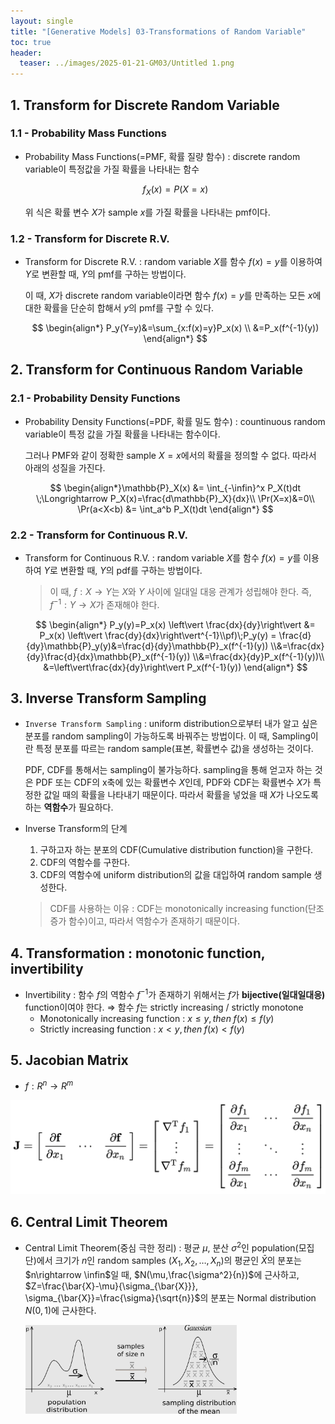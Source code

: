 ```yaml
---
layout: single
title: "[Generative Models] 03-Transformations of Random Variable"
toc: true
header:
  teaser: ../images/2025-01-21-GM03/Untitled 1.png
---
```


## 1. Transform for Discrete Random Variable

### 1.1 - Probability Mass Functions

- Probability Mass Functions(=PMF, 확률 질량 함수) : discrete random variable이 특정값을 가질 확률을 나타내는 함수
  
    $$
    f_X(x) = P(X=x)
    $$
    
    위 식은 확률 변수 $X$가 sample $x$를 가질 확률을 나타내는 pmf이다.
    

### 1.2 - Transform for Discrete R.V.

- Transform for Discrete R.V. : random variable $X$를 함수 $f(x)=y$를 이용하여 $Y$로 변환할 때, $Y$의 pmf를 구하는 방법이다.
  
     이 때, $X$가 discrete random variable이라면 함수 $f(x)=y$를 만족하는 모든 $x$에 대한 확률을 단순히 합해서 $y$의 pmf를 구할 수 있다.
        
    $$
    \begin{align*} P_y(Y=y)&=\sum_{x:f(x)=y}P_x(x) \\ &=P_x(f^{-1}(y)) \end{align*}
    $$
    

## 2. Transform for Continuous Random Variable

### 2.1 - Probability Density Functions

- Probability Density Functions(=PDF, 확률 밀도 함수) : countinuous random variable이 특정 값을 가질 확률을 나타내는 함수이다.
  
     그러나 PMF와 같이 정확한 sample $X=x$에서의 확률을 정의할 수 없다. 따라서 아래의 성질을 가진다.
        
    $$
    \begin{align*}\mathbb{P}_X(x) &= \int_{-\infin}^x P_X(t)dt \;\Longrightarrow P_X(x)=\frac{d\mathbb{P}_X}{dx}\\ \Pr(X=x)&=0\\ \Pr(a<X<b) &= \int_a^b P_X(t)dt \end{align*}
    $$
    

### 2.2 - Transform for Continuous R.V.

- Transform for Continuous R.V. : random variable $X$를 함수 $f(x)=y$를 이용하여 $Y$로 변환할 때, $Y$의 pdf를 구하는 방법이다.
  
    > 이 때, $f:X\rightarrow Y$는 $X$와 $Y$ 사이에 일대일 대응 관계가 성립해야 한다. 즉, $f^{-1}:Y\rightarrow X$가 존재해야 한다.
    > 
    
    $$
    \begin{align*} P_y(y)=P_x(x) \left\vert \frac{dx}{dy}\right\vert &= P_x(x) \left\vert \frac{dy}{dx}\right\vert^{-1}\\pf)\;P_y(y) = \frac{d}{dy}\mathbb{P}_y(y)&=\frac{d}{dy}\mathbb{P}_x(f^{-1}(y)) \\&=\frac{dx}{dy}\frac{d}{dx}\mathbb{P}_x(f^{-1}(y)) \\&=\frac{dx}{dy}P_x(f^{-1}(y))\\ &=\left\vert\frac{dx}{dy}\right\vert P_x(f^{-1}(y)) \end{align*}
    $$
    

## 3. Inverse Transform Sampling

- `Inverse Transform Sampling` : uniform distribution으로부터 내가 알고 싶은 분포를 random sampling이 가능하도록 바꿔주는 방법이다. 이 때, Sampling이란 특정 분포를 따르는 random sample(표본, 확률변수 값)을 생성하는 것이다.
  
    PDF, CDF를 통해서는 sampling이 불가능하다. sampling을 통해 얻고자 하는 것은 PDF 또는 CDF의 x축에 있는 확률변수 $X$인데, PDF와 CDF는 확률변수 $X$가 특정한 값일 때의 확률을 나타내기 때문이다. 따라서 확률을 넣었을 때 $X$가 나오도록 하는 **역함수**가 필요하다.
    
- Inverse Transform의 단계
    1. 구하고자 하는 분포의 CDF(Cumulative distribution function)을 구한다.
    2. CDF의 역함수를 구한다.
    3. CDF의 역함수에 uniform distribution의 값을 대입하여 random sample 생성한다.
    
    > CDF를 사용하는 이유 : CDF는 monotonically increasing function(단조 증가 함수)이고, 따라서 역함수가 존재하기 때문이다.
    > 

## 4. Transformation : monotonic function, invertibility

- Invertibility : 함수 $f$의 역함수 $f^{-1}$가 존재하기 위해서는 $f$가 **bijective(일대일대응)** function이여야 한다. ⇒ 함수 $f$는 strictly increasing / strictly monotone
    - Monotonically increasing function : $x\le y, then \;f(x)\le f(y)$
    - Strictly increasing function : $x< y, then \;f(x)< f(y)$
      
        

## 5. Jacobian Matrix

- $f : R^n \rightarrow R^m$

<img src="../images/2025-01-21-GM03/Untitled.png" alt="Untitled" style="zoom: 50%;" />

## 6. Central Limit Theorem

- Central Limit Theorem(중심 극한 정리) : 평균 $\mu$, 분산 $\sigma^2$인 population(모집단)에서 크기가 $n$인 random samples $(X_1,X_2,\dots,X_n)$의 평균인 $\bar{X}$의 분포는 $n\rightarrow \infin$일 때, $N(\mu,\frac{\sigma^2}{n})$에 근사하고, $Z=\frac{\bar{X}-\mu}{\sigma_{\bar{X}}}, \sigma_{\bar{X}}=\frac{\sigma}{\sqrt{n}}$의 분포는 Normal distribution $N(0,1)$에 근사한다.
  
    <img src="../images/2025-01-21-GM03/Untitled 1.png" alt="Untitled 1" style="zoom: 33%;" />

